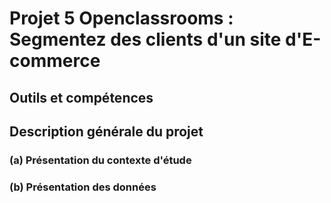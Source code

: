 # Projet 5 Openclassrooms : Segmentez des clients d'un site d'E-commerce
## Outils et compétences


## Description générale du projet 

### (a) Présentation du contexte d'étude



### (b) Présentation des données
